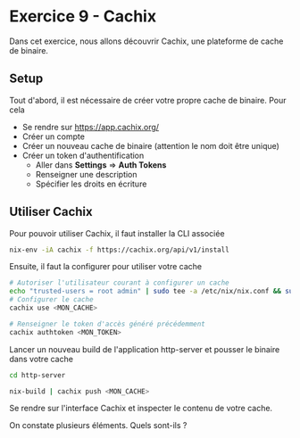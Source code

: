 # Exercice 9 - Cachix

Dans cet exercice, nous allons découvrir Cachix, une plateforme de cache de binaire.


## Setup

Tout d'abord, il est nécessaire de créer votre propre cache de binaire. Pour cela
- Se rendre sur https://app.cachix.org/
- Créer un compte
- Créer un nouveau cache de binaire (attention le nom doit être unique)
- Créer un token d'authentification
  - Aller dans **Settings** => **Auth Tokens**
  - Renseigner une description
  - Spécifier les droits en écriture


## Utiliser Cachix

Pour pouvoir utiliser Cachix, il faut installer la CLI associée
```bash
nix-env -iA cachix -f https://cachix.org/api/v1/install
```

Ensuite, il faut la configurer pour utiliser votre cache
```bash
# Autoriser l'utilisateur courant à configurer un cache
echo "trusted-users = root admin" | sudo tee -a /etc/nix/nix.conf && sudo pkill nix-daemon
# Configurer le cache
cachix use <MON_CACHE>

# Renseigner le token d'accès généré précédemment
cachix authtoken <MON_TOKEN>
```

Lancer un nouveau build de l'application http-server et pousser le binaire dans votre cache
```bash
cd http-server

nix-build | cachix push <MON_CACHE>
```

Se rendre sur l'interface Cachix et inspecter le contenu de votre cache.

On constate plusieurs éléments. Quels sont-ils ?